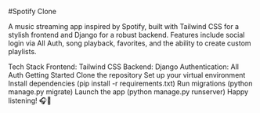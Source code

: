 #Spotify Clone

A music streaming app inspired by Spotify, built with Tailwind CSS for a stylish frontend and Django for a robust backend. Features include social login via All Auth, song playback, favorites, and the ability to create custom playlists.

Tech Stack
Frontend: Tailwind CSS
Backend: Django
Authentication: All Auth
Getting Started
Clone the repository
Set up your virtual environment
Install dependencies (pip install -r requirements.txt)
Run migrations (python manage.py migrate)
Launch the app (python manage.py runserver)
Happy listening! 🎧🚀
